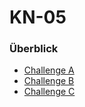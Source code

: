 
# KN-05

### Überblick
- [Challenge A](01_Module/08_M346_Cloud/KN-05/Challenge_A.md) 
- [Challenge B](01_Module/08_M346_Cloud/KN-05/Challenge_B.md) 
- [Challenge C](Challenge_C.md) 